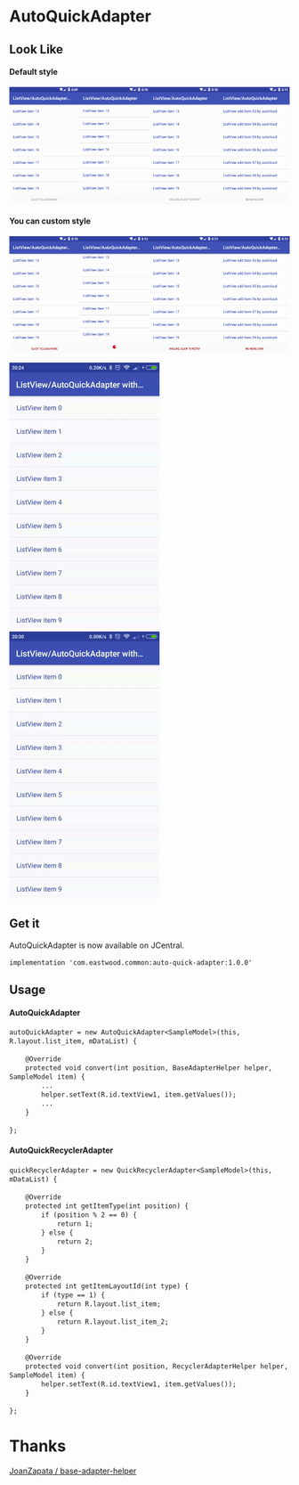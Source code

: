 # AutoQuickAdapter

## Look Like
#### Default style
<img src='https://github.com/EastWoodYang/AutoQuickAdapter/blob/master/picture/1.png'/>

#### You can custom style
<img src='https://github.com/EastWoodYang/AutoQuickAdapter/blob/master/picture/2.png'/>

<img src='https://github.com/EastWoodYang/AutoQuickAdapter/blob/master/picture/1.gif'/>  <img src='https://github.com/EastWoodYang/AutoQuickAdapter/blob/master/picture/2.gif'/>

## Get it
AutoQuickAdapter is now available on JCentral.

    implementation 'com.eastwood.common:auto-quick-adapter:1.0.0'


## Usage

#### AutoQuickAdapter

    autoQuickAdapter = new AutoQuickAdapter<SampleModel>(this, R.layout.list_item, mDataList) {
     
        @Override
        protected void convert(int position, BaseAdapterHelper helper, SampleModel item) {
            ...
            helper.setText(R.id.textView1, item.getValues());
            ...
        }
        
    };
    
#### AutoQuickRecyclerAdapter
    
    quickRecyclerAdapter = new QuickRecyclerAdapter<SampleModel>(this, mDataList) {
        
        @Override
        protected int getItemType(int position) {
            if (position % 2 == 0) {
                return 1;
            } else {
                return 2;
            }
        }
     
        @Override
        protected int getItemLayoutId(int type) {
            if (type == 1) {
                return R.layout.list_item;
            } else {
                return R.layout.list_item_2;
            }
        }
     
        @Override
        protected void convert(int position, RecyclerAdapterHelper helper, SampleModel item) {
            helper.setText(R.id.textView1, item.getValues());
        }
        
    };



# Thanks
[JoanZapata / base-adapter-helper](https://github.com/JoanZapata/base-adapter-helper)   
